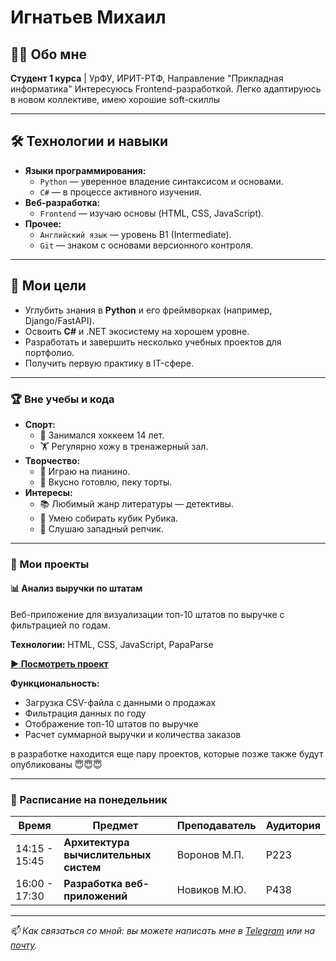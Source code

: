 #  Игнатьев Михаил


## 👨‍💻 Обо мне

**Студент 1 курса** | УрФУ, ИРИТ-РТФ, Направление "Прикладная информатика"
Интересуюсь Frontend-разработкой. Легко адаптируюсь в новом коллективе, имею хорошие soft-скиллы

---

## 🛠️ Технологии и навыки

*   **Языки программирования:**
    *   `Python` — уверенное владение синтаксисом и основами.
    *   `C#` — в процессе активного изучения.
*   **Веб-разработка:**
    *   `Frontend` — изучаю основы (HTML, CSS, JavaScript).
*   **Прочее:**
    *   `Английский язык` — уровень B1 (Intermediate).
    *   `Git` — знаком с основами версионного контроля.

---

## 🎯 Мои цели

*   Углубить знания в **Python** и его фреймворках (например, Django/FastAPI).
*   Освоить **C#** и .NET экосистему на хорошем уровне.
*   Разработать и завершить несколько учебных проектов для портфолио.
*   Получить первую практику в IT-сфере.

---

### 🏆 Вне учебы и кода

*   **Спорт:**
    *   🏒 Занимался хоккеем 14 лет.
    *   🏋️ Регулярно хожу в тренажерный зал.
*   **Творчество:**
    *   🎹 Играю на пианино.
    *   🍳 Вкусно готовлю, пеку торты.
*   **Интересы:**
    *   📚 Любимый жанр литературы — детективы.
    *   🧩 Умею собирать кубик Рубика.
	* 🎵 Слушаю западный репчик.

---
### 🚀 Мои проекты

#### 📊 Анализ выручки по штатам
Веб-приложение для визуализации топ-10 штатов по выручке с фильтрацией по годам.

**Технологии:** HTML, CSS, JavaScript, PapaParse

[**▶ Посмотреть проект**](Игнатьев_Штаты.html)

**Функциональность:**
- Загрузка CSV-файла с данными о продажах
- Фильтрация данных по году
- Отображение топ-10 штатов по выручке
- Расчет суммарной выручки и количества заказов

в разработке находится еще пару проектов, которые позже также будут опубликованы 😇😇😇

---
### 📅 Расписание на понедельник



| Время | Предмет | Преподаватель | Аудитория |
|-------|---------|---------------|-----------|
| 14:15 - 15:45 | **Архитектура вычислительных систем** | Воронов М.П. | Р223 |
| 16:00 - 17:30 | **Разработка веб-приложений** | Новиков М.Ю. | Р438 |

---
*📫 Как связаться со мной: вы можете написать мне в [Telegram](https://t.me/@cchubakaa) или на [почту](mailto:ignatev.m.1105@example.com).*
